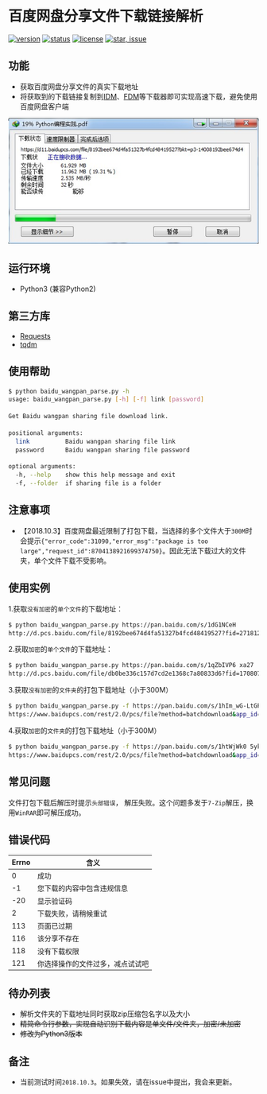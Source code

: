 # 百度网盘分享文件下载链接解析

[![version](https://img.shields.io/badge/python-2.7%2C%203.4%2B-blue.svg)](https://www.python.org) 
[![status](https://img.shields.io/badge/status-stable-green.svg)](https://github.com/tychxn/baidu-wangpan-parse)
[![license](https://img.shields.io/badge/license-MIT-blue.svg)](./LICENSE)
[![star, issue](https://img.shields.io/badge/star%2C%20issue-welcome-brightgreen.svg)](https://github.com/tychxn/baidu-wangpan-parse)

## 功能

- 获取百度网盘分享文件的真实下载地址
- 将获取到的下载链接复制到[IDM](http://www.internetdownloadmanager.com/)、[FDM](https://www.freedownloadmanager.org/)等下载器即可实现高速下载，避免使用百度网盘客户端

![](./img/IDM_download.jpg "IDM下载")

## 运行环境

- Python3 (兼容Python2)

## 第三方库

- [Requests](http://docs.python-requests.org/en/master/)
- [tqdm](https://github.com/tqdm/tqdm)

## 使用帮助

```sh
$ python baidu_wangpan_parse.py -h
usage: baidu_wangpan_parse.py [-h] [-f] link [password]

Get Baidu wangpan sharing file download link.

positional arguments:
  link          Baidu wangpan sharing file link
  password      Baidu wangpan sharing file password

optional arguments:
  -h, --help    show this help message and exit
  -f, --folder  if sharing file is a folder
```

## 注意事项

- 【2018.10.3】百度网盘最近限制了打包下载，当选择的多个文件大于`300M`时会提示`{"error_code":31090,"error_msg":"package is too large","request_id":8704138921699374750}`。因此无法下载过大的文件夹，单个文件下载不受影响。


## 使用实例

1.获取`没有加密`的`单个文件`的下载地址：
```sh
$ python baidu_wangpan_parse.py https://pan.baidu.com/s/1dG1NCeH
http://d.pcs.baidu.com/file/8192bee674d4fa51327b4fcd48419527?fid=271812880-250528-1043814616287203&dstime=1529692196&rt=sh&sign=FDtAERV-DCb740ccc5511e5e8fedcff06b081203-X4Fh%2FqJm8VsmmFSfxrvr0Xi%2BWuo%3D&expires=8h&chkv=1&chkbd=0&chkpc=&dp-logid=556008995005344418&dp-callid=0&r=913049239
```

2.获取`加密`的`单个文件`的下载地址：
```sh
$ python baidu_wangpan_parse.py https://pan.baidu.com/s/1qZbIVP6 xa27
http://d.pcs.baidu.com/file/db0be336c157d7cd2e1368c7a80833d6?fid=1708072416-250528-674694471059199&dstime=1529692222&rt=sh&sign=FDtAERV-DCb740ccc5511e5e8fedcff06b081203-elkzjwahMSEUGaVYSsBWYDt9y9I%3D&expires=8h&chkv=1&chkbd=0&chkpc=&dp-logid=556015960669176024&dp-callid=0&r=457285671
```

3.获取`没有加密`的`文件夹`的打包下载地址（小于300M）
```sh
$ python baidu_wangpan_parse.py -f https://pan.baidu.com/s/1hIm_wG-LtGPYQ3lY2ANvxQ
https://www.baidupcs.com/rest/2.0/pcs/file?method=batchdownload&app_id=250528&zipcontent=%7B%22fs_id%22%3A%5B%22680498123896117%22%5D%7D&sign=DCb740ccc5511e5e8fedcff06b081203:T%2BfekNxcAnRRurxsKdpdzYxHnDk%3D&uid=1708072416&time=1538662289&dp-logid=8705314671792360782&dp-callid=0&shareid=610414498&from_uk=1708072416
```

4.获取`加密`的`文件夹`的打包下载地址（小于300M）
```sh
$ python baidu_wangpan_parse.py -f https://pan.baidu.com/s/1htWjWk0 5ykw
https://www.baidupcs.com/rest/2.0/pcs/file?method=batchdownload&app_id=250528&zipcontent=%7B%22fs_id%22%3A%5B%22680498123896117%22%5D%7D&sign=DCb740ccc5511e5e8fedcff06b081203:7w%2BgJ2pcVqrLf4AF9rb9N1Z4hDI%3D&uid=1708072416&time=1538661815&dp-logid=8705187263682751022&dp-callid=0&shareid=185984296&from_uk=1708072416
```

## 常见问题

文件打包下载后解压时提示`头部错误`， 解压失败。这个问题多发于`7-Zip`解压，换用`WinRAR`即可解压成功。

## 错误代码

|Errno|含义|
|----|-----|
|0|成功|
|-1|您下载的内容中包含违规信息|
|-20|显示验证码|
|2|下载失败，请稍候重试|
|113|页面已过期|
|116|该分享不存在|
|118|没有下载权限|
|121|你选择操作的文件过多，减点试试吧|

## 待办列表

- 解析文件夹的下载地址同时获取zip压缩包名字以及大小
- ~~精简命令行参数，实现自动识别下载内容是单文件/文件夹，加密/未加密~~
- ~~修改为Python3版本~~

## 备注

- 当前测试时间`2018.10.3`。如果失效，请在issue中提出，我会来更新。
